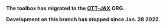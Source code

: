 **The toolbox has migrated to the [OTT-JAX](https://github.com/ott-jax/ott) ORG.**

**Development on this branch has stopped since Jan. 28 2022.**
